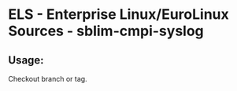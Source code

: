 # ELS - Enterprise Linux/EuroLinux Sources - sblim-cmpi-syslog 
## Usage:
  Checkout branch or tag.
